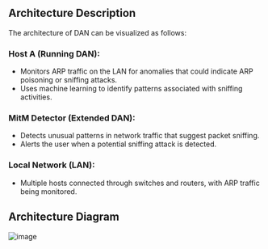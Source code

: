 ## Architecture Description
The architecture of DAN can be visualized as follows:

### Host A (Running DAN):

- Monitors ARP traffic on the LAN for anomalies that could indicate ARP poisoning or sniffing attacks.
- Uses machine learning to identify patterns associated with sniffing activities.
### MitM Detector (Extended DAN):

- Detects unusual patterns in network traffic that suggest packet sniffing.
- Alerts the user when a potential sniffing attack is detected.
### Local Network (LAN):

- Multiple hosts connected through switches and routers, with ARP traffic being monitored.

## Architecture Diagram

![image](https://github.com/user-attachments/assets/452be2ef-b500-4920-8829-62b1e4aaabb9)

